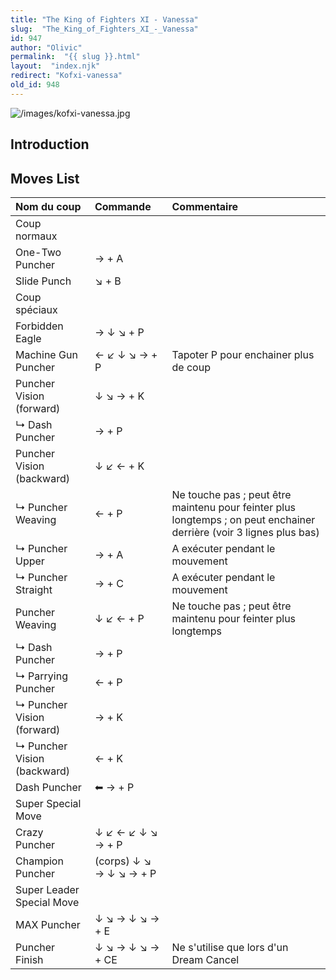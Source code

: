 ```yaml
---
title: "The King of Fighters XI - Vanessa"
slug:  "The_King_of_Fighters_XI_-_Vanessa"
id: 947
author: "Olivic"
permalink:  "{{ slug }}.html"
layout:  "index.njk"
redirect: "Kofxi-vanessa"
old_id: 948
---
```


![](/images/kofxi-vanessa.jpg "/images/kofxi-vanessa.jpg")

## Introduction

## Moves List

| Nom du coup                 | Commande                | Commentaire                                                                                                          |
|:----------------------------|:------------------------|:---------------------------------------------------------------------------------------------------------------------|
| Coup normaux                |                         |                                                                                                                      |
| One-Two Puncher             | → + A                   |                                                                                                                      |
| Slide Punch                 | ↘ + B                   |                                                                                                                      |
| Coup spéciaux               |                         |                                                                                                                      |
| Forbidden Eagle             | → ↓ ↘ + P               |                                                                                                                      |
| Machine Gun Puncher         | ← ↙ ↓ ↘ → + P           | Tapoter P pour enchainer plus de coup                                                                                |
| Puncher Vision (forward)    | ↓ ↘ → + K               |                                                                                                                      |
| ↳ Dash Puncher              | → + P                   |                                                                                                                      |
| Puncher Vision (backward)   | ↓ ↙ ← + K               |                                                                                                                      |
| ↳ Puncher Weaving           | ← + P                   | Ne touche pas ; peut être maintenu pour feinter plus longtemps ; on peut enchainer derrière (voir 3 lignes plus bas) |
| ↳ Puncher Upper             | → + A                   | A exécuter pendant le mouvement                                                                                      |
| ↳ Puncher Straight          | → + C                   | A exécuter pendant le mouvement                                                                                      |
| Puncher Weaving             | ↓ ↙ ← + P               | Ne touche pas ; peut être maintenu pour feinter plus longtemps                                                       |
| ↳ Dash Puncher              | → + P                   |                                                                                                                      |
| ↳ Parrying Puncher          | ← + P                   |                                                                                                                      |
| ↳ Puncher Vision (forward)  | → + K                   |                                                                                                                      |
| ↳ Puncher Vision (backward) | ← + K                   |                                                                                                                      |
| Dash Puncher                | ⬅ → + P                 |                                                                                                                      |
| Super Special Move          |                         |                                                                                                                      |
| Crazy Puncher               | ↓ ↙ ← ↙ ↓ ↘ → + P       |                                                                                                                      |
| Champion Puncher            | (corps) ↓ ↘ → ↓ ↘ → + P |                                                                                                                      |
| Super Leader Special Move   |                         |                                                                                                                      |
| MAX Puncher                 | ↓ ↘ → ↓ ↘ → + E         |                                                                                                                      |
| Puncher Finish              | ↓ ↘ → ↓ ↘ → + CE        | Ne s'utilise que lors d'un Dream Cancel                                                                              |
